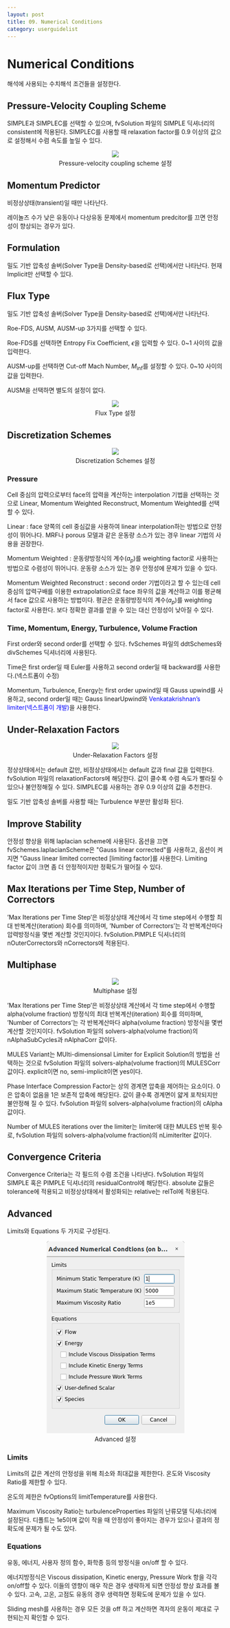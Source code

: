 ```yaml
---
layout: post
title: 09. Numerical Conditions
category: userguidelist
---
```


# Numerical Conditions

해석에 사용되는 수치해석 조건들을 설정한다.

## Pressure-Velocity Coupling Scheme

SIMPLE과 SIMPLEC를 선택할 수 있으며, fvSolution 파일의 SIMPLE 딕셔너리의 consistent에 적용된다. SIMPLEC를 사용할 때 relaxation factor를 0.9 이상의 값으로 설정해서 수렴 속도를 높일 수 있다.

<p align='center'>
    <img src="https://github.com/nextfoam/baram-pages/raw/main/screenshots/pic/scheme00.png"><br> Pressure-velocity coupling scheme 설정
</p>

## Momentum Predictor

비정상상태(transient)일 때만 나타난다.

레이놀즈 수가 낮은 유동이나 다상유동 문제에서 momentum predcitor를 끄면 안정성이 향상되는 경우가 있다.

## Formulation

밀도 기반 압축성 솔버(Solver Type을 Density-based로 선택)에서만 나타난다. 현재 Implicit만 선택할 수 있다.

## Flux Type

밀도 기반 압축성 솔버(Solver Type을 Density-based로 선택)에서만 나타난다. 

Roe-FDS, AUSM, AUSM-up 3가지를 선택할 수 있다.

Roe-FDS를 선택하면 Entropy Fix Coefficient, $\epsilon$을 입력할 수 있다. 0~1 사이의 값을 입력한다.

AUSM-up를 선택하면 Cut-off Mach Number, $M_\inf$를 설정할 수 있다. 0~10 사이의 값을 입력한다.

AUSM을 선택하면 별도의 설정이 없다.

<p align='center'>
    <img src="https://github.com/nextfoam/baram-pages/raw/main/screenshots/pic/scheme0.png"><br> Flux Type 설정
</p>

## Discretization Schemes

<p align='center'>
    <img src="https://github.com/nextfoam/baram-pages/raw/main/screenshots/pic/scheme1.png"><br> Discretization Schemes 설정
</p>

### Pressure

Cell 중심의 압력으로부터 face의 압력을 계산하는 interpolation 기법을 선택하는 것으로 Linear, Momentum Weighted Reconstruct, Momentum Weighted를 선택할 수 있다. 

Linear : face 양쪽의 cell 중심값을 사용하여 linear interpolation하는 방법으로 안정성이 뛰어나다. MRF나 porous 모델과 같은 운동량 소스가 있는 경우 linear 기법의 사용을 권장한다.

Momentum Weighted : 운동량방정식의 계수($a_p$)를 weighting factor로 사용하는 방법으로 수렴성이 뛰어니다. 운동량 소스가 있는 경우 안정성에 문제가 있을 수 있다.

Momentum Weighted Reconstruct : second order 기법이라고 할 수 있는데 cell 중심의 압력구배를 이용한 extrapolation으로 face 좌우의 값을 계산하고 이를 평균해서 face 값으로 사용하는 방법이다. 평균은 운동량방정식의 계수($a_p$)를 weighting factor로 사용한다. 보다 정확한 결과를 얻을 수 있는 대신 안정성이 낮아질 수 있다.

### Time, Momentum, Energy, Turbulence, Volume Fraction

First order와 second order를 선택할 수 있다. fvSchemes 파일의 ddtSchemes와 divSchemes 딕셔너리에 사용된다.

Time은 first order일 때 Euler를 사용하고 second order일 때 backward를 사용한다.(넥스트폼이 수정)

Momentum, Turbulence, Energy는 first order upwind일 때 Gauss upwind를 사용하고, second order일 때는 Gauss linearUpwind와 <span style="color:blue">Venkatakrishnan’s limiter(넥스트폼이 개발)</span>을 사용한다.

## Under-Relaxation Factors

<p align='center'>
    <img src="https://github.com/nextfoam/baram-pages/raw/main/screenshots/pic/relaxation.png"><br> Under-Relaxation Factors 설정
</p>

정상상태에서는 default 값만, 비정상상태에서는 default 값과 final 값을 입력한다. fvSolution 파일의 relaxationFactors에 해당한다. 값이 클수록 수렴 속도가 빨라질 수 있으나 불안정해질 수 있다. SIMPLEC를 사용하는 경우 0.9 이상의 값을 추천한다.

밀도 기반 압축성 솔버를 사용할 때는 Turbulence 부분만 활성화 된다.

## Improve Stability

안정성 향상을 위해 laplacian scheme에 사용된다. 옵션을 끄면 fvSchemes.laplacianScheme은 "Gauss linear corrected"를 사용하고, 옵션이 켜지면 "Gauss linear limited corrected [limiting factor]를 사용한다. Limiting factor 값이 크면 좀 더 안정적이지만 정확도가 떨어질 수 있다.

## Max Iterations per Time Step, Number of Correctors

’Max Iterations per Time Step’은 비정상상태 계산에서 각 time step에서 수행할 최대 반복계산(iteration) 회수를 의미하며, ’Number of Correctors’는 각 반복계산마다 압력방정식을 몇번 계산할 것인지이다. fvSolution.PIMPLE 딕셔너리의 nOuterCorrectors와 nCorrectors에 적용된다.

## Multiphase

<p align='center'>
    <img src="https://github.com/nextfoam/baram-pages/raw/main/screenshots/pic/multiphase.png"><br> Multiphase 설정
</p>

’Max Iterations per Time Step’은 비정상상태 계산에서 각 time step에서 수행할 alpha(volume fraction) 방정식의 최대 반복계산(iteration) 회수를 의미하며, ’Number of Correctors’는 각 반복계산마다 alpha(volume fraction) 방정식을 몇번 계산할 것인지이다. fvSolution 파일의 solvers-alpha(volume fraction)의 nAlphaSubCycles과 nAlphaCorr 값이다.

MULES Variant는 MUlti-dimensionsal Limiter for Explicit Solution의 방법을 선택하는 것으로 fvSolution 파일의 solvers-alpha(volume fraction)의 MULESCorr 값이다. explicit이면 no, semi-implicit이면 yes이다.

Phase Interface Compression Factor는 상의 경계면 압축을 제어하는 요소이다. 0은 압축이 없음을 1은 보존적 압축에 해당된다. 값이 클수록 경계면이 얇게 포착되지만 불안정해 질 수 있다. fvSolution 파일의 solvers-alpha(volume fraction)의 cAlpha 값이다.

Number of MULES iterations over the limiter는 limiter에 대한 MULES 반복 횟수로, fvSolution 파일의 solvers-alpha(volume fraction)의 nLimiterIter 값이다.

## Convergence Criteria

Convergence Criteria는 각 필드의 수렴 조건을 나타낸다. fvSolution 파일의 SIMPLE 혹은 PIMPLE 딕셔너리의 residualControl에 해당한다. absolute 값들은 tolerance에 적용되고 비정상상태에서 활성화되는 relative는 relTol에 적용된다.

## Advanced

Limits와 Equations 두 가지로 구성된다.

<p align='center'>
    <img src="https://github.com/nextfoam/baram-pages/raw/main/screenshots/pic/limit.png"><br> Advanced 설정
</p>

### Limits

Limits의 값은 계산의 안정성을 위해 최소와 최대값을 제한한다. 온도와 Viscosity Ratio를 제한할 수 있다. 

온도의 제한은 fvOptions의 limitTemperature를 사용한다.

Maximum Viscosity Ratio는 turbulenceProperties 파일의 난류모델 딕셔너리에 설정된다. 디폴트는 1e5이며 값이 작을 때 안정성이 좋아지는 경우가 있으나 결과의 정확도에 문제가 될 수도 있다.

### Equations

유동, 에너지, 사용자 정의 함수, 화학종 등의 방정식을 on/off 할 수 있다. 

에너지방정식은 Viscous dissipation, Kinetic energy, Pressure Work 항을 각각 on/off할 수 있다. 이들의 영향이 매우 작은 경우 생략하게 되면 안정성 향상 효과를 볼 수 있다. 고속, 고온, 고점도 유동의 경우 생력하면 정확도에 문제가 있을 수 있다.

Sliding mesh를 사용하는 경우 모든 것을 off 하고 계산하면 격자의 운동이 제대로 구현되는지 확인할 수 있다.














